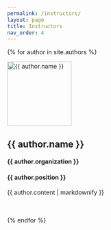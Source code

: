 ```yaml
---
permalink: /instructors/
layout: page
title: Instructors
nav_order: 4
---
```

<!----- <h1>Instructors</h1> ---->


  {% for author in site.authors %}
  <section>
    <img itemprop="image" class="img-rounded" src="{{ site.baseurl }}/assets/img/{{ author.picture }}" alt="{{ author.name }}" height=150 width=150>
    <h2>{{ author.name }}</h2>
    <h4>{{ author.organization }}</h4>
    <h4>{{ author.position }}</h4>
    <p>{{ author.content | markdownify }}</p>
    <line></line>
  <br><br>
  {% endfor %}
  </section>
  
